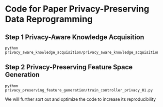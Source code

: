 # Code for Paper Privacy-Preserving Data Reprogramming


## Step 1 Privacy-Aware Knowledge Acquisition


```
python privacy_aware_knowledge_acquisition/privacy_aware_knowledge_acquisition.py
```


## Step 2 Privacy-Preserving Feature Space Generation


```
python privacy_preserving_feature_generation/train_controller_privacy_01.py
```


We will further sort out and optimize the code to increase its reproducibility
